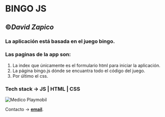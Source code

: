 # **BINGO JS**
##  :copyright:___David Zapico___

### La aplicación está basada en el juego bingo. 

### Las paginas de la app son:
1. La index que únicamente es el formulario html para iniciar la aplicación. 
2. La página bingo.js dónde se encuantra todo el código del juego.
3. Por último el css.

### Tech stack -> JS | HTML | CSS

![Medico Playmobil](https://img.freepik.com/vector-gratis/bolas-boletos-loteria-tarjetas-loteria-bingo-3d-numeros_8071-2373.jpg?w=2000)

Contacto -> **[email](mailto:davidzapico@davidzapico.com)**.
